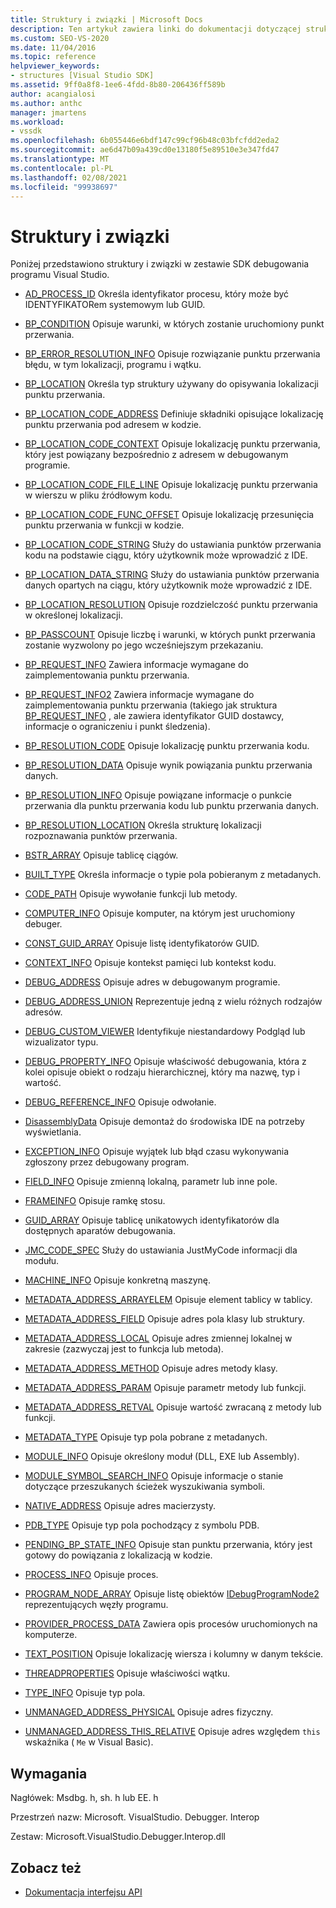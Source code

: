 ```yaml
---
title: Struktury i związki | Microsoft Docs
description: Ten artykuł zawiera linki do dokumentacji dotyczącej struktur i Unii w zestawie SDK debugowania programu Visual Studio.
ms.custom: SEO-VS-2020
ms.date: 11/04/2016
ms.topic: reference
helpviewer_keywords:
- structures [Visual Studio SDK]
ms.assetid: 9ff0a8f8-1ee6-4fdd-8b80-206436ff589b
author: acangialosi
ms.author: anthc
manager: jmartens
ms.workload:
- vssdk
ms.openlocfilehash: 6b055446e6bdf147c99cf96b48c03bfcfdd2eda2
ms.sourcegitcommit: ae6d47b09a439cd0e13180f5e89510e3e347fd47
ms.translationtype: MT
ms.contentlocale: pl-PL
ms.lasthandoff: 02/08/2021
ms.locfileid: "99938697"
---
```

# <a name="structures-and-unions"></a>Struktury i związki
Poniżej przedstawiono struktury i związki w zestawie SDK debugowania programu Visual Studio.

- [AD_PROCESS_ID](../../../extensibility/debugger/reference/ad-process-id.md) Określa identyfikator procesu, który może być IDENTYFIKATORem systemowym lub GUID.

- [BP_CONDITION](../../../extensibility/debugger/reference/bp-condition.md) Opisuje warunki, w których zostanie uruchomiony punkt przerwania.

- [BP_ERROR_RESOLUTION_INFO](../../../extensibility/debugger/reference/bp-error-resolution-info.md) Opisuje rozwiązanie punktu przerwania błędu, w tym lokalizacji, programu i wątku.

- [BP_LOCATION](../../../extensibility/debugger/reference/bp-location.md) Określa typ struktury używany do opisywania lokalizacji punktu przerwania.

- [BP_LOCATION_CODE_ADDRESS](../../../extensibility/debugger/reference/bp-location-code-address.md) Definiuje składniki opisujące lokalizację punktu przerwania pod adresem w kodzie.

- [BP_LOCATION_CODE_CONTEXT](../../../extensibility/debugger/reference/bp-location-code-context.md) Opisuje lokalizację punktu przerwania, który jest powiązany bezpośrednio z adresem w debugowanym programie.

- [BP_LOCATION_CODE_FILE_LINE](../../../extensibility/debugger/reference/bp-location-code-file-line.md) Opisuje lokalizację punktu przerwania w wierszu w pliku źródłowym kodu.

- [BP_LOCATION_CODE_FUNC_OFFSET](../../../extensibility/debugger/reference/bp-location-code-func-offset.md) Opisuje lokalizację przesunięcia punktu przerwania w funkcji w kodzie.

- [BP_LOCATION_CODE_STRING](../../../extensibility/debugger/reference/bp-location-code-string.md) Służy do ustawiania punktów przerwania kodu na podstawie ciągu, który użytkownik może wprowadzić z IDE.

- [BP_LOCATION_DATA_STRING](../../../extensibility/debugger/reference/bp-location-data-string.md) Służy do ustawiania punktów przerwania danych opartych na ciągu, który użytkownik może wprowadzić z IDE.

- [BP_LOCATION_RESOLUTION](../../../extensibility/debugger/reference/bp-location-resolution.md) Opisuje rozdzielczość punktu przerwania w określonej lokalizacji.

- [BP_PASSCOUNT](../../../extensibility/debugger/reference/bp-passcount.md) Opisuje liczbę i warunki, w których punkt przerwania zostanie wyzwolony po jego wcześniejszym przekazaniu.

- [BP_REQUEST_INFO](../../../extensibility/debugger/reference/bp-request-info.md) Zawiera informacje wymagane do zaimplementowania punktu przerwania.

- [BP_REQUEST_INFO2](../../../extensibility/debugger/reference/bp-request-info2.md) Zawiera informacje wymagane do zaimplementowania punktu przerwania (takiego jak struktura [BP_REQUEST_INFO](../../../extensibility/debugger/reference/bp-request-info.md) , ale zawiera identyfikator GUID dostawcy, informacje o ograniczeniu i punkt śledzenia).

- [BP_RESOLUTION_CODE](../../../extensibility/debugger/reference/bp-resolution-code.md) Opisuje lokalizację punktu przerwania kodu.

- [BP_RESOLUTION_DATA](../../../extensibility/debugger/reference/bp-resolution-data.md) Opisuje wynik powiązania punktu przerwania danych.

- [BP_RESOLUTION_INFO](../../../extensibility/debugger/reference/bp-resolution-info.md) Opisuje powiązane informacje o punkcie przerwania dla punktu przerwania kodu lub punktu przerwania danych.

- [BP_RESOLUTION_LOCATION](../../../extensibility/debugger/reference/bp-resolution-location.md) Określa strukturę lokalizacji rozpoznawania punktów przerwania.

- [BSTR_ARRAY](../../../extensibility/debugger/reference/bstr-array.md) Opisuje tablicę ciągów.

- [BUILT_TYPE](../../../extensibility/debugger/reference/built-type.md) Określa informacje o typie pola pobieranym z metadanych.

- [CODE_PATH](../../../extensibility/debugger/reference/code-path.md) Opisuje wywołanie funkcji lub metody.

- [COMPUTER_INFO](../../../extensibility/debugger/reference/computer-info.md) Opisuje komputer, na którym jest uruchomiony debuger.

- [CONST_GUID_ARRAY](../../../extensibility/debugger/reference/const-guid-array.md) Opisuje listę identyfikatorów GUID.

- [CONTEXT_INFO](../../../extensibility/debugger/reference/context-info.md) Opisuje kontekst pamięci lub kontekst kodu.

- [DEBUG_ADDRESS](../../../extensibility/debugger/reference/debug-address.md) Opisuje adres w debugowanym programie.

- [DEBUG_ADDRESS_UNION](../../../extensibility/debugger/reference/debug-address-union.md) Reprezentuje jedną z wielu różnych rodzajów adresów.

- [DEBUG_CUSTOM_VIEWER](../../../extensibility/debugger/reference/debug-custom-viewer.md) Identyfikuje niestandardowy Podgląd lub wizualizator typu.

- [DEBUG_PROPERTY_INFO](../../../extensibility/debugger/reference/debug-property-info.md) Opisuje właściwość debugowania, która z kolei opisuje obiekt o rodzaju hierarchicznej, który ma nazwę, typ i wartość.

- [DEBUG_REFERENCE_INFO](../../../extensibility/debugger/reference/debug-reference-info.md) Opisuje odwołanie.

- [DisassemblyData](../../../extensibility/debugger/reference/disassemblydata.md) Opisuje demontaż do środowiska IDE na potrzeby wyświetlania.

- [EXCEPTION_INFO](../../../extensibility/debugger/reference/exception-info.md) Opisuje wyjątek lub błąd czasu wykonywania zgłoszony przez debugowany program.

- [FIELD_INFO](../../../extensibility/debugger/reference/field-info.md) Opisuje zmienną lokalną, parametr lub inne pole.

- [FRAMEINFO](../../../extensibility/debugger/reference/frameinfo.md) Opisuje ramkę stosu.

- [GUID_ARRAY](../../../extensibility/debugger/reference/guid-array.md) Opisuje tablicę unikatowych identyfikatorów dla dostępnych aparatów debugowania.

- [JMC_CODE_SPEC](../../../extensibility/debugger/reference/jmc-code-spec.md) Służy do ustawiania JustMyCode informacji dla modułu.

- [MACHINE_INFO](../../../extensibility/debugger/reference/machine-info.md) Opisuje konkretną maszynę.

- [METADATA_ADDRESS_ARRAYELEM](../../../extensibility/debugger/reference/metadata-address-arrayelem.md) Opisuje element tablicy w tablicy.

- [METADATA_ADDRESS_FIELD](../../../extensibility/debugger/reference/metadata-address-field.md) Opisuje adres pola klasy lub struktury.

- [METADATA_ADDRESS_LOCAL](../../../extensibility/debugger/reference/metadata-address-local.md) Opisuje adres zmiennej lokalnej w zakresie (zazwyczaj jest to funkcja lub metoda).

- [METADATA_ADDRESS_METHOD](../../../extensibility/debugger/reference/metadata-address-method.md) Opisuje adres metody klasy.

- [METADATA_ADDRESS_PARAM](../../../extensibility/debugger/reference/metadata-address-param.md) Opisuje parametr metody lub funkcji.

- [METADATA_ADDRESS_RETVAL](../../../extensibility/debugger/reference/metadata-address-retval.md) Opisuje wartość zwracaną z metody lub funkcji.

- [METADATA_TYPE](../../../extensibility/debugger/reference/metadata-type.md) Opisuje typ pola pobrane z metadanych.

- [MODULE_INFO](../../../extensibility/debugger/reference/module-info.md) Opisuje określony moduł (DLL, EXE lub Assembly).

- [MODULE_SYMBOL_SEARCH_INFO](../../../extensibility/debugger/reference/module-symbol-search-info.md) Opisuje informacje o stanie dotyczące przeszukanych ścieżek wyszukiwania symboli.

- [NATIVE_ADDRESS](../../../extensibility/debugger/reference/native-address.md) Opisuje adres macierzysty.

- [PDB_TYPE](../../../extensibility/debugger/reference/pdb-type.md) Opisuje typ pola pochodzący z symbolu PDB.

- [PENDING_BP_STATE_INFO](../../../extensibility/debugger/reference/pending-bp-state-info.md) Opisuje stan punktu przerwania, który jest gotowy do powiązania z lokalizacją w kodzie.

- [PROCESS_INFO](../../../extensibility/debugger/reference/process-info.md) Opisuje proces.

- [PROGRAM_NODE_ARRAY](../../../extensibility/debugger/reference/program-node-array.md) Opisuje listę obiektów [IDebugProgramNode2](../../../extensibility/debugger/reference/idebugprogramnode2.md) reprezentujących węzły programu.

- [PROVIDER_PROCESS_DATA](../../../extensibility/debugger/reference/provider-process-data.md) Zawiera opis procesów uruchomionych na komputerze.

- [TEXT_POSITION](../../../extensibility/debugger/reference/text-position.md) Opisuje lokalizację wiersza i kolumny w danym tekście.

- [THREADPROPERTIES](../../../extensibility/debugger/reference/threadproperties.md) Opisuje właściwości wątku.

- [TYPE_INFO](../../../extensibility/debugger/reference/type-info.md) Opisuje typ pola.

- [UNMANAGED_ADDRESS_PHYSICAL](../../../extensibility/debugger/reference/unmanaged-address-physical.md) Opisuje adres fizyczny.

- [UNMANAGED_ADDRESS_THIS_RELATIVE](../../../extensibility/debugger/reference/unmanaged-address-this-relative.md) Opisuje adres względem `this` wskaźnika ( `Me` w Visual Basic).

## <a name="requirements"></a>Wymagania
 Nagłówek: Msdbg. h, sh. h lub EE. h

 Przestrzeń nazw: Microsoft. VisualStudio. Debugger. Interop

 Zestaw: Microsoft.VisualStudio.Debugger.Interop.dll

## <a name="see-also"></a>Zobacz też
- [Dokumentacja interfejsu API](../../../extensibility/debugger/reference/api-reference-visual-studio-debugging.md)
